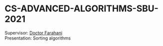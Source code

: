 
# CS-ADVANCED-ALGORITHMS-SBU-2021
Supervisor: [Doctor Farahani](https://scholar.google.com/citations?user=N4TgzzoAAAAJ&hl=en)
<br>
Presentation: Sorting algorithms
